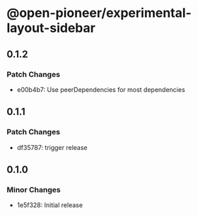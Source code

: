 # @open-pioneer/experimental-layout-sidebar

## 0.1.2

### Patch Changes

-   e00b4b7: Use peerDependencies for most dependencies

## 0.1.1

### Patch Changes

-   df35787: trigger release

## 0.1.0

### Minor Changes

-   1e5f328: Initial release
